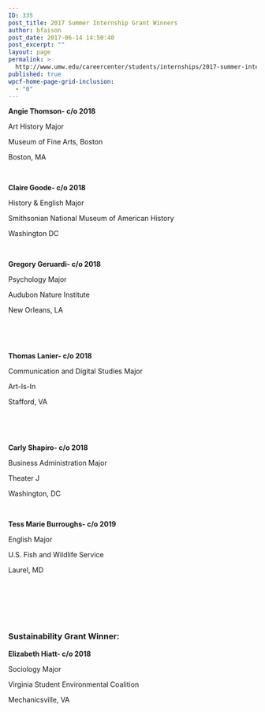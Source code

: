 ```yaml
---
ID: 335
post_title: 2017 Summer Internship Grant Winners
author: bfaison
post_date: 2017-06-14 14:50:40
post_excerpt: ""
layout: page
permalink: >
  http://www.umw.edu/careercenter/students/internships/2017-summer-internship-grant-winners/
published: true
wpcf-home-page-grid-inclusion:
  - "0"
---
```

<strong>Angie Thomson- c/o 2018</strong>

Art History Major

Museum of Fine Arts, Boston

Boston, MA

&nbsp;

<strong>Claire Goode- c/o 2018</strong>

History &amp; English Major

Smithsonian National Museum of American History

Washington DC

&nbsp;

<strong>Gregory Geruardi- c/o 2018</strong>

Psychology Major

Audubon Nature Institute

New Orleans, LA

&nbsp;

&nbsp;

<strong>Thomas Lanier- c/o 2018</strong>

Communication and Digital Studies Major

Art-Is-In

Stafford, VA

&nbsp;

&nbsp;

<strong>Carly Shapiro- c/o 2018</strong>

Business Administration Major

Theater J

Washington, DC

&nbsp;

<strong>Tess Marie Burroughs- c/o 2019</strong>

English Major

U.S. Fish and Wildlife Service

Laurel, MD

&nbsp;

<strong> </strong>

<strong> </strong>
<h3><strong>Sustainability Grant Winner: </strong></h3>
<strong>Elizabeth Hiatt- c/o 2018</strong>

Sociology Major

Virginia Student Environmental Coalition

Mechanicsville, VA

&nbsp;